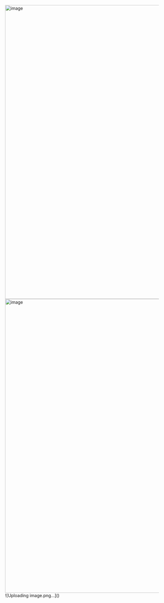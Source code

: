 <img width="960" alt="image" src="https://github.com/advitp/SmartServe2/assets/110667042/5c3dc0d1-9fae-423d-ba1a-c3a362bdec0f">
<img width="960" alt="image" src="https://github.com/advitp/SmartServe2/assets/110667042/341a78c5-facd-40dc-b853-0fbe6be7b903">
![Uploading image.png…]()
